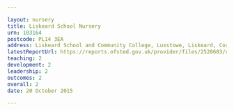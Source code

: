 ```yaml
---

layout: nursery
title: Liskeard School Nursery
urn: 103164
postcode: PL14 3EA
address: Liskeard School and Community College, Luxstowe, Liskeard, Cornwall, PL14 3EA
latestReportUrl: https://reports.ofsted.gov.uk/provider/files/2520603/urn/103164.pdf
teaching: 2
development: 2
leadership: 2
outcomes: 2
overall: 2
date: 20 October 2015

---
```

